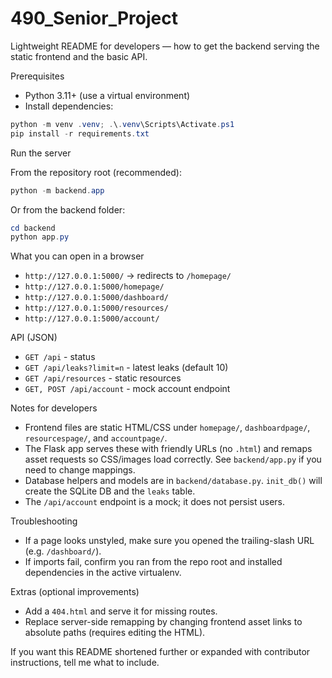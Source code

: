 # 490_Senior_Project

Lightweight README for developers — how to get the backend serving the static frontend and the basic API.

Prerequisites

- Python 3.11+ (use a virtual environment)
- Install dependencies:

```powershell
python -m venv .venv; .\.venv\Scripts\Activate.ps1
pip install -r requirements.txt
```

Run the server

From the repository root (recommended):

```powershell
python -m backend.app
```

Or from the backend folder:

```powershell
cd backend
python app.py
```

What you can open in a browser

- `http://127.0.0.1:5000/`  -> redirects to `/homepage/`
- `http://127.0.0.1:5000/homepage/`
- `http://127.0.0.1:5000/dashboard/`
- `http://127.0.0.1:5000/resources/`
- `http://127.0.0.1:5000/account/`

API (JSON)

- `GET /api` - status
- `GET /api/leaks?limit=n` - latest leaks (default 10)
- `GET /api/resources` - static resources
- `GET, POST /api/account` - mock account endpoint

Notes for developers

- Frontend files are static HTML/CSS under `homepage/`, `dashboardpage/`, `resourcespage/`, and `accountpage/`.
- The Flask app serves these with friendly URLs (no `.html`) and remaps asset requests so CSS/images load correctly. See `backend/app.py` if you need to change mappings.
- Database helpers and models are in `backend/database.py`. `init_db()` will create the SQLite DB and the `leaks` table.
- The `/api/account` endpoint is a mock; it does not persist users.

Troubleshooting

- If a page looks unstyled, make sure you opened the trailing-slash URL (e.g. `/dashboard/`).
- If imports fail, confirm you ran from the repo root and installed dependencies in the active virtualenv.

Extras (optional improvements)

- Add a `404.html` and serve it for missing routes.
- Replace server-side remapping by changing frontend asset links to absolute paths (requires editing the HTML).

If you want this README shortened further or expanded with contributor instructions, tell me what to include.